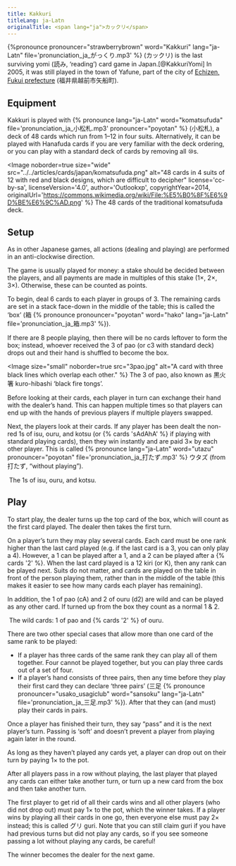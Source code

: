 ```yaml
---
title: Kakkuri
titleLang: ja-Latn
originalTitle: <span lang="ja">カックリ</span>
---
```


<p class="lead">
{%pronounce pronouncer="strawberrybrown" word="Kakkuri" lang="ja-Latn" file='pronunciation_ja_がっくり.mp3' %} (<span lang="ja">カックリ</span>) is the last surviving <span lang="ja-Latn">yomi</span> (<span lang="ja">読み</span>, ‘reading’) card game in Japan.[@KakkuriYomi] In 2005, it was still played in the town of <span class="noun" lang="ja-Latn">Yafune</span>, part of the city of <a href="https://en.wikipedia.org/wiki/Echizen,_Fukui"><span class="noun" lang="ja-Latn">Echizen</span>, <span class="noun" lang="ja-Latn">Fukui</span> prefecture</a> (<span lang="ja">福井県越前市矢船町</span>).
</p>

## Equipment

<span class="noun" lang="ja-Latn">Kakkuri</span> is played with {% pronounce lang="ja-Latn"
word="komatsufuda" file='pronunciation_ja_小松札.mp3' pronouncer="poyotan" %}
(<span lang="ja">小松札</span>), a deck of 48 cards which run from 1–12 in four
suits. Alternatively, it can be played with <span class="noun" lang="ja-Latn">Hanafuda</span>
cards if you are very familiar with the deck ordering, or you can play with a
standard deck of cards by removing all <Cards>⑩</Cards>s.

<Image 
  noborder=true
  size="wide"
  src="../../articles/cards/japan/komatsufuda.png"
  alt="48 cards in 4 suits of 12 with red and black designs, which are difficult to decipher"
  license='cc-by-sa', licenseVersion='4.0', author='Outlookxp', copyrightYear=2014, originalUrl='https://commons.wikimedia.org/wiki/File:%E5%B0%8F%E6%9D%BE%E6%9C%AD.png' %}
The 48 cards of the traditional <span lang="ja-Latn">komatsufuda</span> deck.
</Image>

## Setup

As in other Japanese games, all actions (dealing and playing) are performed in
an anti-clockwise direction.

The game is usually played for money: a stake should be decided between the
players, and all payments are made in multiples of this stake (1×, 2×, 3×).
Otherwise, these can be counted as points.

To begin, deal 6 cards to each player in groups of 3. The remaining cards are
set in a stack face-down in the middle of the table; this is called the ‘box’
(<span lang="ja">箱</span> {% pronounce pronouncer="poyotan" word="hako"
lang="ja-Latn" file='pronunciation_ja_箱.mp3' %}).

If there are 8 people playing, then there will be no cards leftover to form the box; instead, whoever received the <Cards>3</Cards> of <span lang="ja-Latn">pao</span> (or <Cards>c3</Cards> with standard deck) drops out and their hand is shuffled to become the box.

<Image 
  size="small"
  noborder=true
  src="3pao.jpg"
  alt="A card with three black lines which overlap each other." %}
The 3 of <span lang="ja-Latn">pao</span>, also known as <span lang="ja">黒火箸
</span> <span lang="ja-Latn">kuro-hibashi</span> ‘black fire tongs’.
</Image>

Before looking at their cards, each player in turn can exchange their hand with
the dealer’s hand. This can happen multiple times so that players can end up
with the hands of previous players if multiple players swapped.

Next, the players look at their cards. If any player has been dealt the non-red
<Cards>1</Cards>s of <span lang="ja-Latn">isu</span>, <span
lang="ja-Latn">ouru</span>, and <span lang="ja-Latn">kotsu</span> (or {% cards
'sAdAhA' %} if playing with standard playing cards), then they win instantly and
are paid 3× by each other player. This is called {% pronounce lang="ja-Latn"
word="utazu" pronouncer="poyotan" file='pronunciation_ja_打たず.mp3' %} <span
lang="ja">ウタズ</span> (from <span lang="ja">打たず</span>, “without playing”).

<Image 
  size="small"
  noborder=true
  src='utazu.jpg'
  alt="">
The <Cards>1</Cards>s of <span lang="ja-Latn">isu</span>, <span
lang="ja-Latn">ouru</span>, and <span lang="ja-Latn">kotsu</span>.
</Image>

## Play

To start play, the dealer turns up the top card of the box, which will count as
the first card played. The dealer then takes the first turn.

On a player’s turn they may play several cards. Each card must be one rank
higher than the last card played (e.g. if the last card is a <Cards>3</Cards>,
you can only play a <Cards>4</Cards>). However, a <Cards>1</Cards> can be played
after a <Cards>1</Cards>, and a <Cards>2</Cards> can be played after a {% cards
'2' %}. When the last card played is a <Cards>12</Cards> <span
lang="ja-Latn">kiri </span>(or <Cards>K</Cards>), then any rank can be played
next. Suits do not matter, and cards are played on the table in front of the
person playing them, rather than in the middle of the table (this makes it
easier to see how many cards each player has remaining).

In addition, the <Cards>1</Cards> of <span lang="ja-Latn">pao</span> (<Cards>cA</Cards>) and <Cards>2</Cards> of <span lang="ja-Latn">ouru</span> (<Cards>d2</Cards>) are wild and can be played as any other card. If turned up from the box they count as a normal <Cards>1</Cards> &amp; <Cards>2</Cards>.

<Image 
  size="small"
  noborder=true
  src="wilds.jpg"
  alt="">
The wild cards: <Cards>1</Cards> of <span lang="ja-Latn">pao</span> and {% cards
'2' %} of <span lang="ja-Latn">ouru</span>.
</Image>

There are two other special cases that allow more than one card of the same rank
to be played:

* If a player has three cards of the same rank they can play all of them
  together. Four cannot be played together, but you can play three cards out of
  a set of four.
* If a player’s hand consists of three pairs, then any time before they play
  their first card they can declare ‘three pairs’ (<span lang="ja">三足</span>
  {% pronounce pronouncer="usako_usagiclub" word="sansoku" lang="ja-Latn"
  file='pronunciation_ja_三足.mp3' %}). After that they can (and must) play
  their cards in pairs.

Once a player has finished their turn, they say “pass” and it is the next
player’s turn. Passing is ‘soft’ and doesn’t prevent a player from playing again
later in the round.

As long as they haven’t played any cards yet, a player can drop out on their
turn by paying 1× to the pot.

After all players pass in a row without playing, the last player that played any
cards can either take another turn, or turn up a new card from the box and then
take another turn.

The first player to get rid of all their cards wins and all other players (who
did not drop out) must pay 1× to the pot, which the winner takes. If a player
wins by playing all their cards in one go, then everyone else must pay 2×
instead; this is called <span lang="ja">グリ</span> <span
lang="ja-Latn">guri</span>. Note that you can still claim <span
lang="ja-Latn">guri</span> if you have had previous turns but did not play any
cards, so if you see someone passing a lot without playing any cards, be
careful!

The winner becomes the dealer for the next game.
